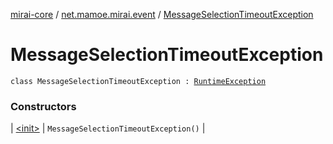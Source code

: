 [mirai-core](../../index.md) / [net.mamoe.mirai.event](../index.md) / [MessageSelectionTimeoutException](./index.md)

# MessageSelectionTimeoutException

`class MessageSelectionTimeoutException : `[`RuntimeException`](https://kotlinlang.org/api/latest/jvm/stdlib/kotlin/-runtime-exception/index.html)

### Constructors

| [&lt;init&gt;](-init-.md) | `MessageSelectionTimeoutException()` |

